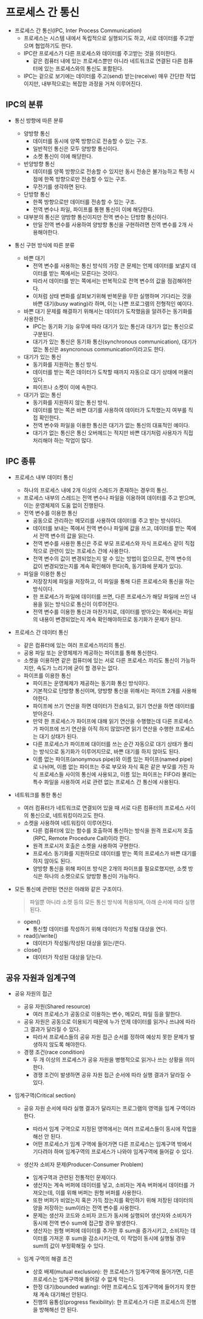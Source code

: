 # 프로세스 간 통신

- 프로세스 간 통신(IPC, Inter Process Communication)
  - 프로세스는 시스템 내에서 독립적으로 실행되기도 하고, 서로 데이터를 주고받으며 협업하기도 한다.
  - IPC란 프로세스가 다른 프로세스와 데이터를 주고받는 것을 의미한다.
    - 같은 컴퓨터 내에 있는 프로세스뿐만 아니라 네트워크로 연결된 다른 컴퓨터에 있는 프로세스와의 통신도 포함된다.
  - IPC는 겉으로 보기에는 데이터를 주고(send) 받는(receive) 매우 간단한 작업이지만, 내부적으로는 복잡한 과정을 거쳐 이루어진다.





## IPC의 분류

- 통신 방향에 따른 분류
  - 양방향 통신
    - 데이터를 동시에 양쪽 방향으로 전송할 수 있는 구조.
    - 일반적인 통신은 모두 양방향 통신이다.
    - 소켓 통신이 이에 해당한다.
  - 반양방향 통신
    - 데이터를 양쪽 방향으로 전송할 수 있지만 동시 전송은 불가능하고 특정 시점에 한쪽 방향으로만 전송할 수 있는 구조.
    - 무전기를 생각하면 된다.
  - 단방향 통신
    - 한쪽 방향으로만 데이터를 전송할 수 있는 구조.
    - 전역 변수나 파일, 파이프를 통핸 통신이 이에 해당한다.
  - 대부분의 통신은 양방향 통신이지만 전역 변수는 단방향 통신이다.
    - 만일 전역 변수를 사용하여 양방향 통신을 구현하려면 전역 변수를 2개 사용해야한다.



- 통신 구현 방식에 따른 분류
  - 바쁜 대기
    - 전역 변수를 사용하는 통신 방식의 가장 큰 문제는 언제 데이터를 보낼지 데이터를 받는 쪽에서는 모른다는 것이다.
    - 따라서 데이터를 받는 쪽에서는 반복적으로 전역 변수의 값을 점검해야한다.
    - 이처럼 상태 변화를 살펴보기위해 반복문을 무한 실행하며 기다리는 것을 바쁜 대기(busy wating)라 하며, 이는 나쁜 프로그램의 전형적인 예이다.
  - 바쁜 대기 문제를 해결하기 위해서는 데이터가 도착했음을 알려주는 동기화를 사용한다.
    - IPC는 동기화 기능 유무에 따라 대기가 있는 통신과 대기가 없는 통신으로 구분된다.
    - 대기가 있는 통신은 동기화 통신(synchronous communication), 대기가 없는 통신은 asyncronous communication이라고도 한다.
  - 대기가 있는 통신
    - 동기화를 지원하는 통신 방식.
    - 데이터를 받는 쪽은 데이터가 도착할 때까지 자동으로 대기 상태에 머물러 있다.
    - 파이프나 소켓이 이에 속한다.
  - 대기가 없는 통신
    - 동기화를 지원하지 않는 통신 방식.
    - 데이터를 받는 쪽은 바쁜 대기를 사용하여 데이터가 도착했는지 여부를 직접 확인한다.
    - 전역 변수와 파일을 이용한 통신은 대기가 없는 통신의 대표적인 예이다.
    - 대기가 없는 통신은 통신 오버헤드는 적지만 바쁜 대기처럼 사용자가 직접 처리해야 하는 작업이 많다.





## IPC 종류

- 프로세스 내부 데이터 통신
  - 하나의 프로세스 내에 2개 이상의 스레드가 존재하는 경우의 통신.
  - 프로세스 내부의 스레드는 전역 변수나 파일을 이용하여 데이터를 주고 받으며, 이는 운영체제의 도움 없이 진행된다.
  - 전역 변수를 이용한 통신
    - 공동으로 관리하는 메모리를 사용하여 데이터를 주고 받는 방식이다.
    - 데이터를 보내는 쪽에서 전역 변수나 파일에 값을 쓰고, 데이터를 받는 쪽에서 전역 변수의 값을 읽는다.
    - 전역 변수를 사용한 통신은 주로 부모 프로세스와 자식 프로세스 같이 직접적으로 관련이 있는 프로세스 간에 사용한다.
    - 전역 변수의 값이 변경되었는지 알 수 있는 방법이 없으므로, 전역 변수의 값이 변경되었는지를 계속 확인해야 한다(즉, 동기화에 문제가 있다).
  - 파일을 이용한 통신
    - 저장장치에 파일을 저장하고, 이 파일을 통해 다른 프로세스와 통신을 하는 방식이다.
    - 한 프로세스가 파일에 데이터를 쓰면, 다른 프로세스가 해당 파일에 쓰인 내용을 읽는 방식으로 통신이 이루어진다.
    - 전역 변수를 이용한 통신과 마찬가지로, 데이터를 받아오는 쪽에서는 파일의 내용이 변경되었는지 계속 확인해야하므로 동기화가 문제가 된다.



- 프로세스 간 데이터 통신
  - 같은 컴퓨터에 있는 여러 프로세스끼리의 통신.
  - 공용 파일 또는 운영체제가 제공하는 파이프를 통해 통신한다.
  - 소켓을 이용하면 같은 컴퓨터에 있는 서로 다른 프로세스 끼리도 통신이 가능하지만, 속도가 느리기에 굳이 할 경우는 없다.
  - 파이프를 이용한 통신
    - 파이프는 운영체제가 제공하는 동기화 통신 방식이다.
    - 기본적으로 단방향 통신이며, 양방향 통신을 위해서는 파이프 2개를 사용해야한다.
    - 파이프에 쓰기 연산을 하면 데이터가 전송되고, 읽기 연산을 하면 데이터를 받아온다.
    - 만약 한 프로세스가 파이프에 대해 읽기 연산을 수행했는데 다른 프로세스가 파이프에 쓰기 연산을 아직 하지 않았다면 읽기 연산을 수행한 프로세스는 대기 상태가 된다.
    - 다른 프로세스가 파이프에 대이터를 쓰는 순간 자동으로 대기 상태가 풀리는 방식으로 동기화가 이루어지므로, 바쁜 대기를 하지 않아도 된다.
    - 이름 없는 파이프(anonymous pipe)와 이름 있는 파이프(named pipe)로 나뉘며, 이름 없는 파이프는 주로 부모와 자식 혹은 같은 부모를 가진 자식 프로세스들 사이의 통신에 사용되고, 이름 있는 파이프는 FIFO라 불리는 특수 파일을 사용하여 서로 관련 없는 프로세스 간 통신에 사용된다.



- 네트워크를 통한 통신
  - 여러 컴퓨터가 네트워크로 연결되어 있을 때 서로 다른 컴퓨터의 프로세스 사이의 통신으로, 네트워킹이라고도 한다.
  - 소켓을 사용하여 네트워킹이 이루어진다.
    - 다른 컴퓨터에 있는 함수를 호출하여 통신하는 방식을 원격 프로시저 호출(RPC, Remote Procedure Call)이라 한다.
    - 원격 프로시저 호출은 소켓을 사용하여 구현한다.
    - 프로세스 동기화를 지원하므로 데이터를 받는 쪽의 프로세스가 바쁜 대기를 하지 않아도 된다.
    - 양방향 통신을 위해 파이프 방식은 2개의 파이프를 필요로했지만, 소켓 방식은 하나의 소켓으로도 양방향 통신이 가능하다.



- 모든 통신에 관련된 연산은 아래와 같은 구조이다.

  > 파일뿐 아니라 소켓 등의 모든 통신 방식에 적용되며, 아래 순서에 따라 실행된다.

  - open()
    - 통신할 데이터를 작성하기 위해 데이터가 작성될 대상을 연다.
  - read()/write()
    - 데이터가 작성될/작성된 대상을 읽는/쓴다.
  - close()
    - 데이터가 작성된 대상을 닫는다.



## 공유 자원과 임계구역

- 공유 자원의 접근
  - 공유 자원(Shared resource)
    - 여러 프로세스가 공동으로 이용하는 변수, 메모리, 파일 등을 말한다.
  - 공유 자원은 공동으로 이용되기 때문에 누가 언제 데이터를 읽거나 쓰냐에 따라 그 결과가 달라질 수 있다.
    - 따라서 프로세스들의 공유 자원 접근 순서를 정하여 예상치 못한 문제가 발생하지 않도록 해야한다.
  - 경쟁 조건(race condition)
    - 두 개 이상의 프로세스가 공유 자원을 병행적으로 읽거나 쓰는 상황을 의미한다.
    - 경쟁 조건이 발생하면 공유 자원 접근 순서에 따라 실행 결과가 달라질 수 있다.



- 임계구역(Critical section)

  - 공유 자원 순서에 따라 실행 결과가 달라지는 프로그램의 영역을 임계 구역이라한다.
    - 따라서 임계 구역으로 지정된 영역에서는 여러 프로세스들이 동시에 작업을 해선 안 된다.
    - 어떤 프로세스가 임계 구역에 들어가면 다른 프로세스는 임계구역 밖에서 기다려야 하며 임계구역의 프로세스가 나와야 임계구역에 들어갈 수 있다.

  - 생산자 소비자 문제(Producer-Consumer Problem)
    - 임계구역과 관련된 전통적인 문제이다. 
    - 생산자는 계속 버퍼에 데이터를 넣고, 소비자는 계속 버퍼에서 데이터를 가져오는데, 이를 위해 버퍼는 원형 버퍼를 사용한다.
    - 또한 버퍼가 비었는지 혹은 가득 찼는지를 확인하기 위해 저장된 데이터의 양을 저장하는 sum이라는 전역 변수를 사용한다.
    - 문제는 생산자 코드와 소비자 코드가 동시에 실행되어 생산자와 소비자가 동시에 전역 변수 sum에 접근할 경우  발생한다.
    - 생산자는 원형 버퍼에 데이터를 추가한 후 sum을 증가시키고, 소비자는 데이터를 가져온 후 sum을 감소시키는데, 이 작업이 동시에 실행될 경우 sum의 값이 부정확해질 수 있다.
  - 임계 구역의 해결 조건
    - 상호 배제(mutual exclusion): 한 프로세스가 임계구역에 들어가면, 다른 프로세스는 임계구역에 들어갈 수 없게 막는다.
    - 한정 대기(bounded wating): 어떤 프로세스도 임계구역에 들어가지 못한 채 계속 대기해선 안된다.
    - 진행의 융통성(progress flexibility): 한 프로세스가 다른 프로세스의 진행을 방해해선 안 된다.



